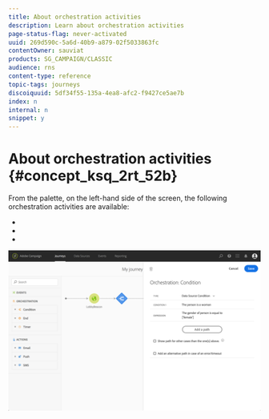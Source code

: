 ```yaml
---
title: About orchestration activities
description: Learn about orchestration activities
page-status-flag: never-activated
uuid: 269d590c-5a6d-40b9-a879-02f5033863fc
contentOwner: sauviat
products: SG_CAMPAIGN/CLASSIC
audience: rns
content-type: reference
topic-tags: journeys
discoiquuid: 5df34f55-135a-4ea8-afc2-f9427ce5ae7b
index: n
internal: n
snippet: y
---
```


# About orchestration activities {#concept_ksq_2rt_52b}

From the palette, on the left-hand side of the screen, the following orchestration activities are available: 

* [](../building-journeys/condition.md)
* [](../building-journeys/end.md) 
* [](../building-journeys/wait.md) 

![](../assets/journey49.png)

